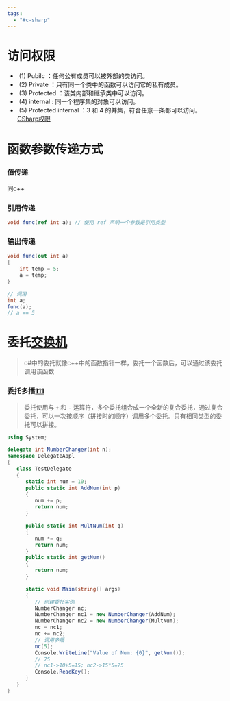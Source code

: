 ```yaml
---
tags:
  - "#c-sharp"
---
```


# 访问权限
-  (1) Pubilc ：任何公有成员可以被外部的类访问。
-  (2) Private ：只有同一个类中的函数可以访问它的私有成员。
-  (3) Protected ：该类内部和继承类中可以访问。
-  (4) internal : 同一个程序集的对象可以访问。
-  (5) Protected internal ：3 和 4 的并集，符合任意一条都可以访问。
[CSharp权限](CSharp权限.md)

# 函数参数传递方式
### 值传递
同c++
### 引用传递
``` c#
void func(ref int a); // 使用 ref 声明一个参数是引用类型
```
### 输出传递
``` c#
void func(out int a)
{
	int temp = 5;
	a = temp;
}

// 调用
int a;
func(a);
// a == 5
```

# 委托[交换机](计网实验.md#^5da82b)
> c#中的委托就像c++中的函数指针一样，委托一个函数后，可以通过该委托调用该函数

### 委托多播[111](计网实验.md#^ccd95c)
>委托使用与 `+` 和 `-` 运算符，多个委托组合成一个全新的复合委托，通过复合委托，可以一次按顺序（拼接时的顺序）调用多个委托。只有相同类型的委托可以拼接。

```c#
using System;

delegate int NumberChanger(int n);
namespace DelegateAppl
{
   class TestDelegate
   {
      static int num = 10;
      public static int AddNum(int p)
      {
         num += p;
         return num;
      }

      public static int MultNum(int q)
      {
         num *= q;
         return num;
      }
      public static int getNum()
      {
         return num;
      }

      static void Main(string[] args)
      {
         // 创建委托实例
         NumberChanger nc;
         NumberChanger nc1 = new NumberChanger(AddNum);
         NumberChanger nc2 = new NumberChanger(MultNum);
         nc = nc1;
         nc += nc2;
         // 调用多播
         nc(5);
         Console.WriteLine("Value of Num: {0}", getNum());
         // 75
         // nc1->10+5=15; nc2->15*5=75
         Console.ReadKey();
      }
   }
}
```